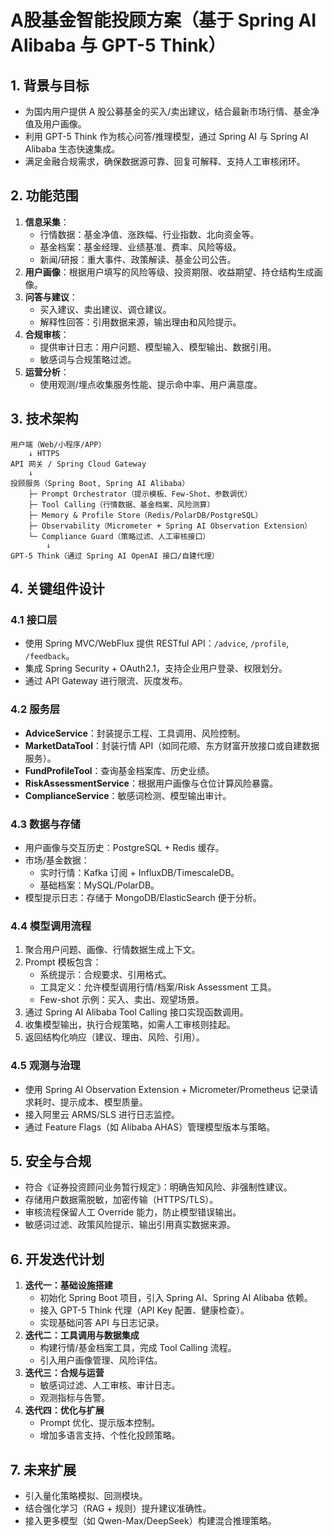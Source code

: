 # A股基金智能投顾方案（基于 Spring AI Alibaba 与 GPT-5 Think）

## 1. 背景与目标
- 为国内用户提供 A 股公募基金的买入/卖出建议，结合最新市场行情、基金净值及用户画像。
- 利用 GPT-5 Think 作为核心问答/推理模型，通过 Spring AI 与 Spring AI Alibaba 生态快速集成。
- 满足金融合规需求，确保数据源可靠、回复可解释、支持人工审核闭环。

## 2. 功能范围
1. **信息采集**：
   - 行情数据：基金净值、涨跌幅、行业指数、北向资金等。
   - 基金档案：基金经理、业绩基准、费率、风险等级。
   - 新闻/研报：重大事件、政策解读、基金公司公告。
2. **用户画像**：根据用户填写的风险等级、投资期限、收益期望、持仓结构生成画像。
3. **问答与建议**：
   - 买入建议、卖出建议、调仓建议。
   - 解释性回答：引用数据来源，输出理由和风险提示。
4. **合规审核**：
   - 提供审计日志：用户问题、模型输入、模型输出、数据引用。
   - 敏感词与合规策略过滤。
5. **运营分析**：
   - 使用观测/埋点收集服务性能、提示命中率、用户满意度。

## 3. 技术架构
```
用户端（Web/小程序/APP）
    ↓ HTTPS
API 网关 / Spring Cloud Gateway
    ↓
投顾服务（Spring Boot, Spring AI Alibaba）
    ├─ Prompt Orchestrator（提示模板、Few-Shot、参数调优）
    ├─ Tool Calling（行情数据、基金档案、风险测算）
    ├─ Memory & Profile Store（Redis/PolarDB/PostgreSQL）
    ├─ Observability（Micrometer + Spring AI Observation Extension）
    └─ Compliance Guard（策略过滤、人工审核接口）
        ↓
GPT-5 Think（通过 Spring AI OpenAI 接口/自建代理）
```

## 4. 关键组件设计
### 4.1 接口层
- 使用 Spring MVC/WebFlux 提供 RESTful API：`/advice`, `/profile`, `/feedback`。
- 集成 Spring Security + OAuth2.1，支持企业用户登录、权限划分。
- 通过 API Gateway 进行限流、灰度发布。

### 4.2 服务层
- **AdviceService**：封装提示工程、工具调用、风险控制。
- **MarketDataTool**：封装行情 API（如同花顺、东方财富开放接口或自建数据服务）。
- **FundProfileTool**：查询基金档案库、历史业绩。
- **RiskAssessmentService**：根据用户画像与仓位计算风险暴露。
- **ComplianceService**：敏感词检测、模型输出审计。

### 4.3 数据与存储
- 用户画像与交互历史：PostgreSQL + Redis 缓存。
- 市场/基金数据：
  - 实时行情：Kafka 订阅 + InfluxDB/TimescaleDB。
  - 基础档案：MySQL/PolarDB。
- 模型提示日志：存储于 MongoDB/ElasticSearch 便于分析。

### 4.4 模型调用流程
1. 聚合用户问题、画像、行情数据生成上下文。
2. Prompt 模板包含：
   - 系统提示：合规要求、引用格式。
   - 工具定义：允许模型调用行情/档案/Risk Assessment 工具。
   - Few-shot 示例：买入、卖出、观望场景。
3. 通过 Spring AI Alibaba Tool Calling 接口实现函数调用。
4. 收集模型输出，执行合规策略，如需人工审核则挂起。
5. 返回结构化响应（建议、理由、风险、引用）。

### 4.5 观测与治理
- 使用 Spring AI Observation Extension + Micrometer/Prometheus 记录请求耗时、提示成本、模型质量。
- 接入阿里云 ARMS/SLS 进行日志监控。
- 通过 Feature Flags（如 Alibaba AHAS）管理模型版本与策略。

## 5. 安全与合规
- 符合《证券投资顾问业务暂行规定》：明确告知风险、非强制性建议。
- 存储用户数据需脱敏，加密传输（HTTPS/TLS）。
- 审核流程保留人工 Override 能力，防止模型错误输出。
- 敏感词过滤、政策风险提示、输出引用真实数据来源。

## 6. 开发迭代计划
1. **迭代一：基础设施搭建**
   - 初始化 Spring Boot 项目，引入 Spring AI、Spring AI Alibaba 依赖。
   - 接入 GPT-5 Think 代理（API Key 配置、健康检查）。
   - 实现基础问答 API 与日志记录。
2. **迭代二：工具调用与数据集成**
   - 构建行情/基金档案工具，完成 Tool Calling 流程。
   - 引入用户画像管理、风险评估。
3. **迭代三：合规与运营**
   - 敏感词过滤、人工审核、审计日志。
   - 观测指标与告警。
4. **迭代四：优化与扩展**
   - Prompt 优化、提示版本控制。
   - 增加多语言支持、个性化投顾策略。

## 7. 未来扩展
- 引入量化策略模拟、回测模块。
- 结合强化学习（RAG + 规则）提升建议准确性。
- 接入更多模型（如 Qwen-Max/DeepSeek）构建混合推理策略。
